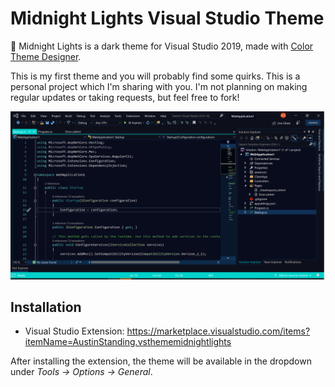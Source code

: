 # Midnight Lights Visual Studio Theme

🌌 Midnight Lights is a dark theme for Visual Studio 2019, made with [Color Theme Designer](https://marketplace.visualstudio.com/items?itemName=ms-madsk.ColorThemeDesigner).

This is my first theme and you will probably find some quirks. This is a personal project which I'm sharing with you. I'm not planning on making regular updates or taking requests, but feel free to fork!

![Midnight Lights Screenshot](./images/screenshot1.png)

## Installation

- Visual Studio Extension: <https://marketplace.visualstudio.com/items?itemName=AustinStanding.vsthememidnightlights>

After installing the extension, the theme will be available in the dropdown under *Tools -> Options -> General*.
